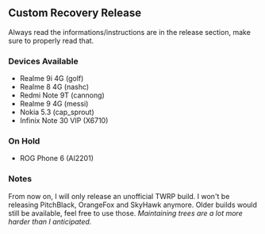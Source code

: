 ## Custom Recovery Release
Always read the informations/instructions are in the release section, make sure to properly read that.
### Devices Available
- Realme 9i 4G (golf)
- Realme 8 4G (nashc)
- Redmi Note 9T (cannong)
- Realme 9 4G (messi)
- Nokia 5.3 (cap_sprout)
- Infinix Note 30 VIP (X6710)
### On Hold
- ROG Phone 6 (AI2201)
### Notes
From now on, I will only release an unofficial TWRP build. I won't be releasing PitchBlack, OrangeFox and SkyHawk anymore. Older builds would still be available, feel free to use those. _Maintaining trees are a lot more harder than I anticipated._

